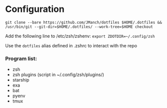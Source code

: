 # Configuration

`git clone --bare https://github.com/JManch/dotfiles $HOME/.dotfiles && /usr/bin/git --git-dir=$HOME/.dotfiles/ --work-tree=$HOME checkout`

Add the following line to /etc/zsh/zshenv: `export ZDOTDIR=~/.config/zsh`

Use the `dotfiles` alias defined in .zshrc to interact with the repo

### Program list:
- zsh
- zsh plugins (script in ~/.config/zsh/plugins/)
- starship
- exa
- bat
- pyenv
- tmux

